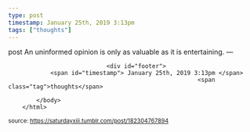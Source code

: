 ```yaml
---
type: post
timestamp: January 25th, 2019 3:13pm
tags: ["thoughts"]
---
```

post
An uninformed opinion is only as valuable as it is entertaining.                    &mdash; 
                
                
                
                
                                <div id="footer">
                <span id="timestamp"> January 25th, 2019 3:13pm </span>
                                                          <span class="tag">thoughts</span>
                                                    
            </body>
        </html>

        
<small>source: https://saturdayxiii.tumblr.com/post/182304767894</small>